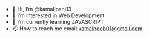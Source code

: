 - 👋 Hi, I’m @kamaljoshi13
- 👀 I’m interested in Web Development
- 🌱 I’m currently learning JAVASCRIPT
- 📫 How to reach me email:kamalnoob01@gmail.com 


<!---
kamaljoshi13/kamaljoshi13 is a ✨ special ✨ repository because its `README.md` (this file) appears on your GitHub profile.
You can click the Preview link to take a look at your changes.
--->
